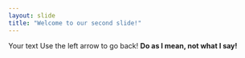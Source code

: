 ```yaml
---
layout: slide
title: "Welcome to our second slide!"
---
```

Your text
Use the left arrow to go back!
**Do as I mean, not what I say!**
